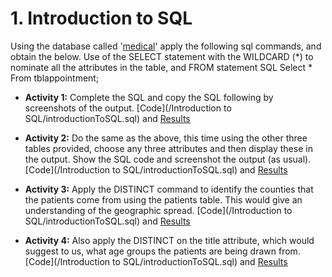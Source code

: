 # 1. Introduction to SQL
Using the database called '[medical](/Databases/medical.sql)' apply the following sql commands, and obtain the below. Use of the SELECT statement with the WILDCARD (*) to nominate all the attributes in the table, and FROM statement SQL Select * From tblappointment; 
* **Activity 1:** Complete the SQL and copy the SQL following by screenshots of the output.
[Code](/Introduction to SQL/introductionToSQL.sql) and [Results](</Introduction to SQL/Introduction To SQL - Activity 1>)

* **Activity 2:** Do the same as the above, this time using the other three tables provided, choose any three attributes and then display these in the output. Show the SQL code and screenshot the output (as usual).
[Code](/Introduction to SQL/introductionToSQL.sql) and [Results](</Introduction to SQL/Introduction To SQL - Activity 2>)

* **Activity 3:** Apply the DISTINCT command to identify the counties that the patients come from using the patients table. This would give an understanding of the geographic spread.
[Code](/Introduction to SQL/introductionToSQL.sql) and [Results](</Introduction to SQL/Introduction To SQL - Activity 3>)

* **Activity 4:** Also apply the DISTINCT on the title attribute, which would suggest to us, what age groups the patients are being drawn from.
[Code](/Introduction to SQL/introductionToSQL.sql) and [Results](</Introduction to SQL/Introduction To SQL - Activity 4>)
